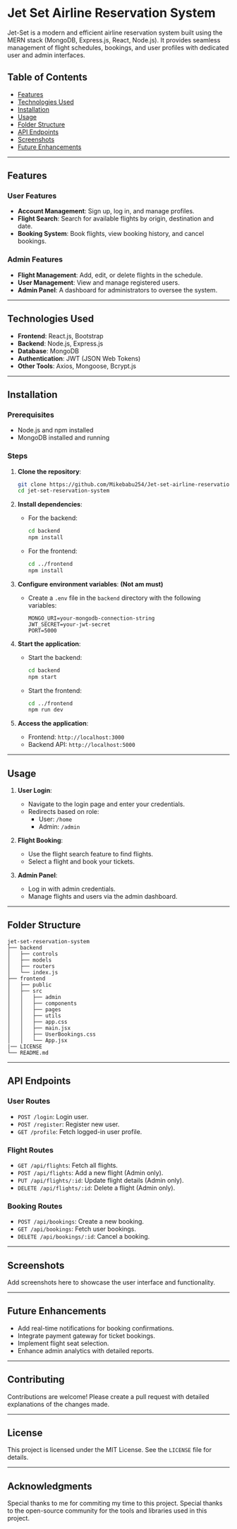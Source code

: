 ﻿# Jet Set Airline Reservation System

Jet-Set is a modern and efficient airline reservation system built using the MERN stack (MongoDB, Express.js, React, Node.js). It provides seamless management of flight schedules, bookings, and user profiles with dedicated user and admin interfaces.

## Table of Contents

- [Features](#features)
- [Technologies Used](#technologies-used)
- [Installation](#installation)
- [Usage](#usage)
- [Folder Structure](#folder-structure)
- [API Endpoints](#api-endpoints)
- [Screenshots](#screenshots)
- [Future Enhancements](#future-enhancements)

---

## Features

### User Features
- **Account Management**: Sign up, log in, and manage profiles.
- **Flight Search**: Search for available flights by origin, destination and date.
- **Booking System**: Book flights, view booking history, and cancel bookings.

### Admin Features
- **Flight Management**: Add, edit, or delete flights in the schedule.
- **User Management**: View and manage registered users.
- **Admin Panel**: A dashboard for administrators to oversee the system.

---

## Technologies Used

- **Frontend**: React.js, Bootstrap
- **Backend**: Node.js, Express.js
- **Database**: MongoDB
- **Authentication**: JWT (JSON Web Tokens)
- **Other Tools**: Axios, Mongoose, Bcrypt.js

---

## Installation

### Prerequisites

- Node.js and npm installed
- MongoDB installed and running

### Steps

1. **Clone the repository**:
   ```bash
   git clone https://github.com/Mikebabu254/Jet-set-airline-reservation-system.git
   cd jet-set-reservation-system
   ```

2. **Install dependencies**:
   - For the backend:
     ```bash
     cd backend
     npm install
     ```
   - For the frontend:
     ```bash
     cd ../frontend
     npm install
     ```

3. **Configure environment variables**: **(Not am must)**
   - Create a `.env` file in the `backend` directory with the following variables:
     ```env
     MONGO_URI=your-mongodb-connection-string
     JWT_SECRET=your-jwt-secret
     PORT=5000
     ```

4. **Start the application**:
   - Start the backend:
     ```bash
     cd backend
     npm start
     ```
   - Start the frontend:
     ```bash
     cd ../frontend
     npm run dev
     ```

5. **Access the application**:
   - Frontend: `http://localhost:3000`
   - Backend API: `http://localhost:5000`

---

## Usage

1. **User Login**:
   - Navigate to the login page and enter your credentials.
   - Redirects based on role:
     - User: `/home`
     - Admin: `/admin`

2. **Flight Booking**:
   - Use the flight search feature to find flights.
   - Select a flight and book your tickets.

3. **Admin Panel**:
   - Log in with admin credentials.
   - Manage flights and users via the admin dashboard.

---

## Folder Structure

```
jet-set-reservation-system
├── backend
│   ├── controls
│   ├── models
│   ├── routers
│   └── index.js
├── frontend
│   ├── public
│   ├── src
│   │   ├── admin
│   │   ├── components
│   │   ├── pages
│   │   ├── utils
│   │   ├── app.css
│   │   ├── main.jsx
│   │   ├── UserBookings.css
│   │   └── App.jsx
|── LICENSE
└── README.md
```

---

## API Endpoints

### User Routes
- `POST /login`: Login user.
- `POST /register`: Register new user.
- `GET /profile`: Fetch logged-in user profile.

### Flight Routes
- `GET /api/flights`: Fetch all flights.
- `POST /api/flights`: Add a new flight (Admin only).
- `PUT /api/flights/:id`: Update flight details (Admin only).
- `DELETE /api/flights/:id`: Delete a flight (Admin only).

### Booking Routes
- `POST /api/bookings`: Create a new booking.
- `GET /api/bookings`: Fetch user bookings.
- `DELETE /api/bookings/:id`: Cancel a booking.

---

## Screenshots

Add screenshots here to showcase the user interface and functionality.

---

## Future Enhancements

- Add real-time notifications for booking confirmations.
- Integrate payment gateway for ticket bookings.
- Implement flight seat selection.
- Enhance admin analytics with detailed reports.

---

## Contributing

Contributions are welcome! Please create a pull request with detailed explanations of the changes made.

---

## License

This project is licensed under the MIT License. See the `LICENSE` file for details.

---

## Acknowledgments
Special thanks to me for commiting my time to this project.
Special thanks to the open-source community for the tools and libraries used in this project.

